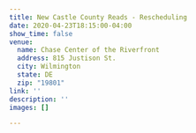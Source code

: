 ```yaml
---
title: New Castle County Reads - Rescheduling
date: 2020-04-23T18:15:00-04:00
show_time: false
venue:
  name: Chase Center of the Riverfront
  address: 815 Justison St.
  city: Wilmington
  state: DE
  zip: "19801"
link: ''
description: ''
images: []

---
```

